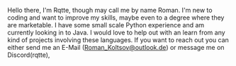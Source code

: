 Hello there, I'm Rqtte, though may call me by name Roman. I'm new to coding and want to improve my skills, maybe even to a degree where they are marketable. 
I have some small scale Python experience and am currently looking in to Java. I would love to help out with an learn from any kind of projects involving 
these languages. If you want to reach out you can either send me an E-Mail (Roman_Koltsov@outlook.de) or message me on Discord(rqtte),

